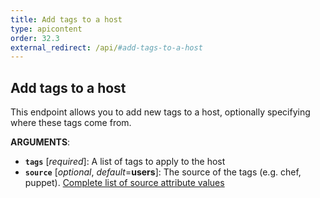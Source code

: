 ```yaml
---
title: Add tags to a host
type: apicontent
order: 32.3
external_redirect: /api/#add-tags-to-a-host
---
```


## Add tags to a host

This endpoint allows you to add new tags to a host, optionally specifying where these tags come from.

**ARGUMENTS**:

* **`tags`** [*required*]:
    A list of tags to apply to the host
* **`source`** [*optional*, *default*=**users**]:
    The source of the tags (e.g. chef, puppet).
    [Complete list of source attribute values][1]

[1]: /integrations/faq/list-of-api-source-attribute-value
